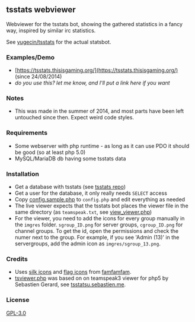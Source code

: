 
tsstats webviewer
-----------------
Webviewer for the tsstats bot, showing the gathered statistics in a fancy way, inspired by similar irc statistics.

See [yugecin/tsstats](https://github.com/yugecin/tsstats) for the actual statsbot.

### Examples/Demo
* [https://tsstats.thisisgaming.org/](https://tsstats.thisisgaming.org/) (since 24/08/2014)
* *do you use this? let me know, and I'll put a link here if you want*

### Notes
* This was made in the summer of 2014, and most parts have been left untouched since then. Expect weird code styles.

### Requirements
* Some webserver with php runtime - as long as it can use PDO it should be good (so at least php 5.0)
* MySQL/MariaDB db having some tsstats data

### Installation
* Get a database with tsstats (see [tsstats repo](https://github.com/yugecin/tsstats))
* Get a user for the database, it only really needs `SELECT` access
* Copy [config.sample.php](/config.sample.php) to `config.php` and edit everything as needed
* The live viewer expects that the tsstats bot places the viewer file in the same directory (as `teamspeak.txt`, see [view_viewer.php](/view_viewer.php))
* For the viewer, you need to add the icons for every group manually in the `imgres` folder. `sgroup_ID.png` for server groups, `cgroup_ID.png` for channel groups. To get the id, open the permissions and check the numer next to the group. For example, if you see 'Admin (13)' in the servergroups, add the admin icon as `imgres/sgroup_13.png`.

### Credits
* Uses [silk icons](http://www.famfamfam.com/lab/icons/silk/) and [flag icons](http://www.famfamfam.com/lab/icons/flags/) from [famfamfam](http://www.famfamfam.com).
* [tsviewer.php](/tsviewer.php) was based on on teamspeak3 viewer for php5 by Sebastien Gerard, see [tsstatsu.sebastien.me](http://tsstatus.sebastien.me/).

### License
[GPL-3.0](/LICENSE)

